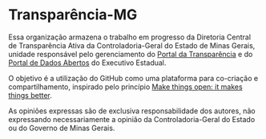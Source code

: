 # Transparência-MG

Essa organização armazena o trabalho em progresso da Diretoria Central de Transparência Ativa da Controladoria-Geral do Estado de Minas Gerais, unidade responsável pelo gerenciamento do [Portal da Transparência](http://www.transparencia.mg.gov.br/) e do [Portal de Dados Abertos](https://dados.mg.gov.br/) do Executivo Estadual.

O objetivo é a utilização do GitHub como uma plataforma para co-criação e compartilhamento, inspirado pelo princípio [Make things open: it makes things better](https://www.gov.uk/guidance/government-design-principles#make-things-open-it-makes-things-better). 

As opiniões expressas são de exclusiva responsabilidade dos autores, não expressando necessariamente a opinião da Controladoria-Geral do Estado ou do Governo de Minas Gerais.
